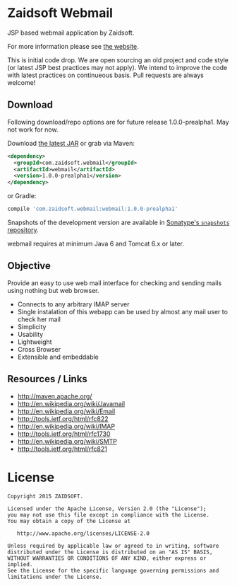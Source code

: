 Zaidsoft Webmail
==================

JSP based webmail application by Zaidsoft.

For more information please see [the website][1].

This is initial code drop. We are open sourcing an old project and code style (or latest JSP best practices may not apply). We intend to improve the code with latest practices on continueous basis. Pull requests are always welcome!

Download
--------

Following download/repo options are for future release 1.0.0-prealpha1. May not work for now.

Download [the latest JAR][2] or grab via Maven:
```xml
<dependency>
  <groupId>com.zaidsoft.webmail</groupId>
  <artifactId>webmail</artifactId>
  <version>1.0.0-prealpha1</version>
</dependency>
```
or Gradle:
```groovy
compile 'com.zaidsoft.webmail:webmail:1.0.0-prealpha1'
```

Snapshots of the development version are available in [Sonatype's `snapshots` repository][snap].

webmail requires at minimum Java 6 and Tomcat 6.x  or later.

Objective
---------------

Provide an easy to use web mail interface for checking and sending mails using nothing but web browser.

* Connects to any arbitrary IMAP server
* Single instalation of this webapp can be used by almost any mail user to check her mail
* Simplicity
* Usability
* Lightweight
* Cross Browser
* Extensible and embeddable


Resources / Links
----------
* http://maven.apache.org/
* http://en.wikipedia.org/wiki/Javamail
* http://en.wikipedia.org/wiki/Email
* http://tools.ietf.org/html/rfc822
* http://en.wikipedia.org/wiki/IMAP
* http://tools.ietf.org/html/rfc1730
* http://en.wikipedia.org/wiki/SMTP
* http://tools.ietf.org/html/rfc821




License
=======

    Copyright 2015 ZAIDSOFT.

    Licensed under the Apache License, Version 2.0 (the "License");
    you may not use this file except in compliance with the License.
    You may obtain a copy of the License at

       http://www.apache.org/licenses/LICENSE-2.0

    Unless required by applicable law or agreed to in writing, software
    distributed under the License is distributed on an "AS IS" BASIS,
    WITHOUT WARRANTIES OR CONDITIONS OF ANY KIND, either express or implied.
    See the License for the specific language governing permissions and
    limitations under the License.


 [1]: http://zaidsoft.github.io/webmail/
 [2]: https://search.maven.org/remote_content?g=com.zaidsoft.webmail&a=webmail&v=LATEST
 [snap]: https://oss.sonatype.org/content/repositories/snapshots/
